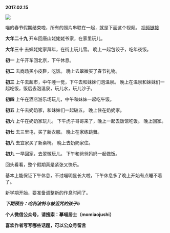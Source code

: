 
          
            
**2017.02.15**



![](//upload-images.jianshu.io/upload_images/51001-919602517b932ebc.jpg)




喵的春节假期结束啦，所有的照片串联在一起，就是下面这个视频。
[视频链接](https://link.jianshu.com?t=https://v.qq.com/iframe/player.html?vid=d03732lnmrn&amp;tiny=0&amp;auto=0)

**大年二十九**
开车回唐山姥姥姥爷家，在家里玩儿。

**大年三十**
去姨姥姥家拜年，在街上玩儿雪。
晚上一起包饺子，吃年夜饭。

**初一**
上午开车回北京，下午休息。

**初二**
去商场买小皮鞋，吃饭。
晚上去翠微买了春节礼物。

**初三**
上午去超市，中午睡一觉，下午去和妹妹们泡温泉。
晚上在温泉和妹妹们一起吃饭，饭后去泡温泉，玩儿水，玩儿沙子。

**初四**
上午在酒店游乐场玩儿，中午和妹妹一起吃午饭。

**初五**
上午去奶奶家，和妹妹们一起破五。
晚上住在奶奶家。

**初六**
上午在奶奶家玩儿。
下午虎子哥哥来了，晚上一起去饭馆吃饭。
晚上回家。

**初七**
去三里屯，买了新衣服。
晚上在家练跳舞。

**初八**
去宜家买了新桌椅。
晚上去奶奶家住。

**初九**
一早回家，去翠微玩儿。
下午和爸爸妈妈一起做饭。

回头看看，整个假期真是紧张又快乐。

基本上能保证下午休息，不过喵明显长大啦，下午休息多了晚上开始有点睡不着了。

新学期开始，要准备调整新的作息时间了。


***下期预告：哈利波特与被诅咒的孩子5***


**个人微信公众号，请搜索：摹喵居士（momiaojushi）**

**喜欢作者写写哪些话题，可以公众号留言**

          
        
